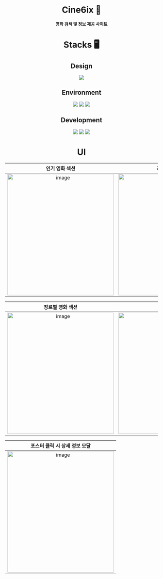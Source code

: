 <div align="center">

# Cine6ix 🍿
**영화 검색 및 정보 제공 사이트**


# Stacks 🖥️

## Design
![](https://img.shields.io/badge/Figma-F24E1E?style=for-the-badge&logo=figma&logoColor=white)

## Environment
![](https://img.shields.io/badge/GIT-E44C30?style=for-the-badge&logo=git&logoColor=white)
![](https://img.shields.io/badge/GitHub-100000?style=for-the-badge&logo=github&logoColor=white)
![](https://img.shields.io/badge/Visual_Studio_Code-0078D4?style=for-the-badge&logo=visual%20studio%20code&logoColor=white)

## Development
![](https://img.shields.io/badge/HTML5-E34F26?style=for-the-badge&logo=html5&logoColor=white)
![](https://img.shields.io/badge/CSS3-1572B6?style=for-the-badge&logo=css3&logoColor=white)
![](https://img.shields.io/badge/JavaScript-F7DF1E?style=for-the-badge&logo=JavaScript&logoColor=white)

# UI 

| 인기 영화 섹션 | 최신 영화 섹션 |
|:---:|:---:|
| <img width="350" height="400" alt="image" src="https://github.com/user-attachments/assets/18c7b99f-18cb-4b4c-9cc6-dbef5a65bbb0"> | <img width="350" height="400" alt="image" src="https://github.com/user-attachments/assets/ed04d367-a090-41a7-a753-15959caccc7d"> | 

| 장르별 영화 섹션 | 영화 검색 |
|:---:|:---:|
| <img width="350" height="400" alt="image" src="https://github.com/user-attachments/assets/7ed81a80-9bb1-4ce3-ac0c-2593cc325061"> | <img width="350" height="400" alt="image" src="https://github.com/user-attachments/assets/75557d14-734a-4b7d-8596-4131e069babc"> |

| 포스터 클릭 시 상세 정보 모달 |
|:---:|
<img width="350" height="400" alt="image" src="https://github.com/user-attachments/assets/834c056d-c363-4b08-a41b-5ee57a524d80"> |


</div>
